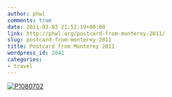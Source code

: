 ```yaml
---
author: phwl
comments: true
date: 2011-03-03 21:52:19+00:00
link: http://phwl.org/postcard-from-monterey-2011/
slug: postcard-from-monterey-2011
title: Postcard from Monterey 2011
wordpress_id: 2041
categories:
- travel
---
```


[![P1080702](http://phwl.org/wp-content/uploads/2014/12/P1080702.jpg)](http://phwl.org/wp-content/uploads/2014/12/P1080702.jpg)
